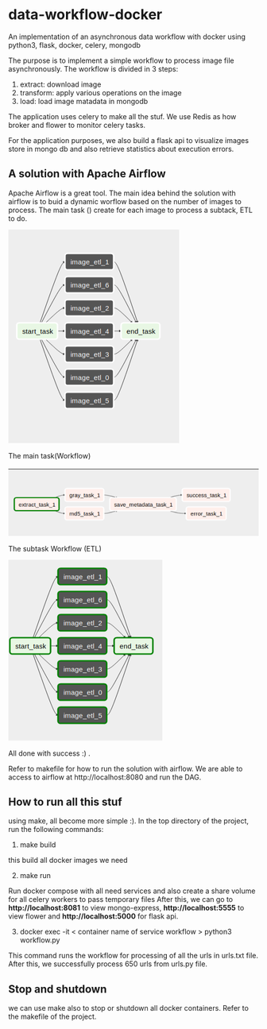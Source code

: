 # data-workflow-docker
An implementation of an asynchronous data workflow with docker using python3, flask, docker, celery, mongodb

The purpose is to implement a simple workflow to process image file asynchronously.
The workflow is divided in 3 steps:
1. extract: download image 
2. transform: apply various operations on the image
3. load: load image matadata in mongodb 

The application uses celery to make all the stuf. We use Redis as how broker and flower to monitor celery tasks.

For the application purposes, we also build a flask api to visualize images store in mongo db and also retrieve statistics about execution errors.

## A solution with Apache Airflow

Apache Airflow is a great tool. The main idea behind the solution with airflow is to buid a dynamic worflow based on the number of images to process. The main task () create for each image to process a subtack, ETL to do.

![Main Task](https://github.com/tonywilsonk/data-workflow-docker/blob/master/big.PNG)

The main task(Workflow)

![Etl Task](https://github.com/tonywilsonk/data-workflow-docker/blob/master/etl.PNG)

The subtask Workflow (ETL)

![After Running](https://github.com/tonywilsonk/data-workflow-docker/blob/master/success.PNG)

All done with success :) .

Refer to makefile for how to run the solution with airflow. We are able to access to airflow at http://localhost:8080 and run the DAG.

## How to run all this stuf

using make, all become more simple :).
In the top directory of the project, run the following commands:

1. make build

  this build all docker images we need

2. make run

  Run docker compose with all need services and also create a share volume for all celery workers to pass temporary files
  After this, we can go to **http://localhost:8081** to view mongo-express, **http://localhost:5555** to view flower and **http://localhost:5000** for flask api.
  
3. docker exec -it < container name of service workflow > python3 workflow.py
  
  This command runs the workflow for processing of all the urls in urls.txt file. After this, we successfully process 650 urls from  urls.py file.
  

## Stop and shutdown

we can use make also to stop or shutdown all docker containers. Refer to the makefile of the project.
